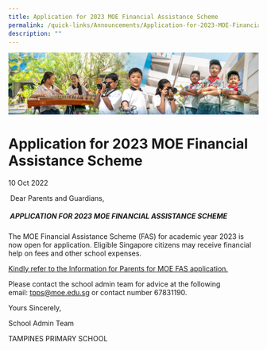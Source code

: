```yaml
---
title: Application for 2023 MOE Financial Assistance Scheme
permalink: /quick-links/Announcements/Application-for-2023-MOE-Financial-Assistance-Scheme/
description: ""
---
```

![](/images/AboutUs.jpg)


Application for 2023 MOE Financial Assistance Scheme
====================================================

10 Oct 2022

  

 Dear Parents and Guardians,

  

#####  **APPLICATION FOR 2023 MOE FINANCIAL ASSISTANCE SCHEME**

The MOE Financial Assistance Scheme (FAS) for academic year 2023 is now open for application. Eligible Singapore citizens may receive financial help on fees and other school expenses.  

  

[Kindly refer to the Information for Parents for MOE FAS application.](/for-parents/Financial-Assistance-Scheme/Financial-Assistance-Scheme-FAS/)

  

Please contact the school admin team for advice at the following email: [tpps@moe.edu.sg](mailto:tpps@moe.edu.sg) or contact number 67831190.

  

Yours Sincerely,

School Admin Team  

TAMPINES PRIMARY SCHOOL